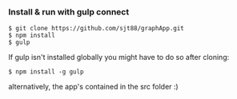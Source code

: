 ### Install & run with gulp connect

```
$ git clone https://github.com/sjt88/graphApp.git
$ npm install
$ gulp
```

If gulp isn't installed globally you might have to do so after cloning:
```
$ npm install -g gulp
```


alternatively, the app's contained in the src folder :)
